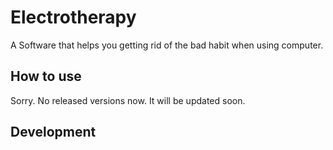 # **Electrotherapy**

A Software that helps you getting rid of the bad habit when using computer.



## How to use

Sorry. No released versions now. It will be updated soon. 



## Development

